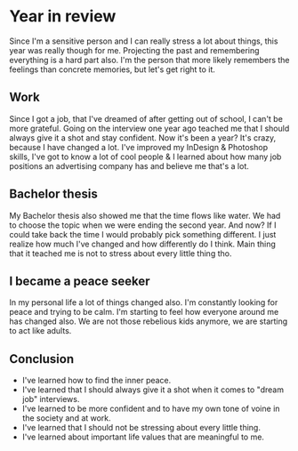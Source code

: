 # Year in review

Since I'm a sensitive person and I can really stress a lot about things, this year was really though for me. Projecting the past and remembering everything is a hard part also. I'm the person that more likely remembers the feelings than concrete memories, but let's get right to it.

## Work
Since I got a job, that I've dreamed of after getting out of school, I can't be more grateful. Going on the interview one year ago teached me that I should always give it a shot and stay confident. Now it's been a year? It's crazy, because I have changed a lot. I've improved my InDesign & Photoshop skills, I've got to know a lot of cool people & I learned about how many job positions an advertising company has and believe me that's a lot.

## Bachelor thesis
My Bachelor thesis also showed me that the time flows like water. We had to choose the topic when we were ending the second year. And now? If I could take back the time I would probably pick something different. I just realize how much I've changed and how differently do I think. Main thing that it teached me is not to stress about every little thing tho.

## I became a peace seeker
In my personal life a lot of things changed also. I'm constantly looking for peace and trying to be calm. I'm starting to feel how everyone around me has changed also. We are not those rebelious kids anymore, we are starting to act like adults.

## Conclusion
- I've learned how to find the inner peace.
- I've learned that I should always give it a shot when it comes to "dream job" interviews.
- I've learned to be more confident and to have my own tone of voine in the society and at work.
- I've learned that I should not be stressing about every little thing.
- I've learned about important life values that are meaningful to me.
